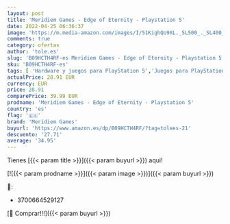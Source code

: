 ```yaml
---
layout: post
title: 'Meridiem Games - Edge of Eternity - Playstation 5'
date: 2022-04-25 06:36:37
image: 'https://m.media-amazon.com/images/I/51KighQo9XL._SL500_._SL400_.jpg'
comments: true
category: ofertas
author: 'tole.es'
slug: 'B09HCTH4RF-es Meridiem Games - Edge of Eternity - Playstation 5'
sku: 'B09HCTH4RF-es'
tags: [ 'Hardware y juegos para PlayStation 5','Juegos para PlayStation 5','Juguetes','Juguetes y juegos','Puzzles','Puzzles y rompecabezas','Videojuegos','meridiem games','playstation','🇪🇸', ]
actualPrice: 28.91 EUR
currency: EUR
price: 28.91
comparePrice: 39.99 EUR
prodname: 'Meridiem Games - Edge of Eternity - Playstation 5'
country: 'es'
flag: '🇪🇸'
brand: 'Meridiem Games'
buyurl: 'https://www.amazon.es/dp/B09HCTH4RF/?tag=tolees-21'
descuento: '27.71'
average: '34.95'
---
```


Tienes [{{< param title >}}]({{< param buyurl >}}) aqui!

[![{{< param prodname >}}]({{< param image >}})]({{< param buyurl >}})

🔎:

- 3700664529127

[🛒 Comprar!!!]({{< param buyurl >}})
